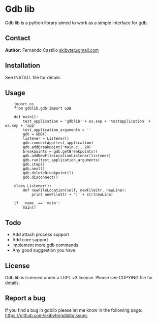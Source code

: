 Gdb lib
=======
Gdb lib is a python library aimed to work as a simple interface for gdb.

Contact
-------
**Author:** Fernando Castillo skibyte@gmail.com

Installation
------------
See INSTALL file for details

Usage
-----
        import os
        from gdblib.gdb import GDB

        def main():
            test_application = 'gdblib' + os.sep + 'testapplication' + os.sep + 'app'
            test_application_arguments = ''
            gdb = GDB()
            listener = Listener()
            gdb.connectApp(test_application)
            gdb.addBreakpoint('main.c', 20)
            breakpoints = gdb.getBreakpoints()
            gdb.addNewFileLocationListener(listener)
            gdb.run(test_application_arguments)
            gdb.step()
            gdb.next()
            gdb.deleteBreakpoint(1)
            gdb.disconnect()

        class Listener():
            def newFileLocation(self, newFileStr, newLine):
                print newFileStr + ':' + str(newLine)

        if __name__== 'main':
            main()

Todo
----
* Add attach process support
* Add core support
* Implement more gdb commands
* Any good suggestion you have

License
-------
Gdb lib is licenced under a LGPL v3 license. Please see COPYING file for details.

Report a bug
------------
If you find a bug in gdblib please let me know in the following page: https://github.com/skibyte/gdblib/issues
